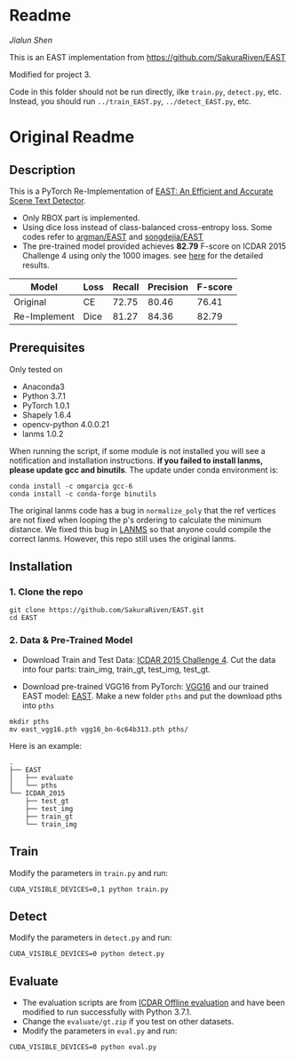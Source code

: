 # Readme

_Jialun Shen_

This is an EAST implementation from https://github.com/SakuraRiven/EAST

Modified for project 3. 

Code in this folder should not be run directly, ilke `train.py`, `detect.py`, etc.
Instead, you should run `../train_EAST.py`, `../detect_EAST.py`, etc.

# Original Readme

## Description
This is a PyTorch Re-Implementation of [EAST: An Efficient and Accurate Scene Text Detector](http://openaccess.thecvf.com/content_cvpr_2017/papers/Zhou_EAST_An_Efficient_CVPR_2017_paper.pdf).

* Only RBOX part is implemented.
* Using dice loss instead of class-balanced cross-entropy loss. Some codes refer to [argman/EAST](https://github.com/argman/EAST) and [songdejia/EAST](https://github.com/songdejia/EAST)
* The pre-trained model provided achieves __82.79__ F-score on ICDAR 2015 Challenge 4 using only the 1000 images. see [here](http://rrc.cvc.uab.es/?ch=4&com=evaluation&view=method_info&task=1&m=52405) for the detailed results.

| Model | Loss | Recall | Precision | F-score | 
| - | - | - | - | - |
| Original | CE | 72.75 | 80.46 | 76.41 |
| Re-Implement | Dice | 81.27 | 84.36 | 82.79 |

## Prerequisites
Only tested on
* Anaconda3
* Python 3.7.1
* PyTorch 1.0.1
* Shapely 1.6.4
* opencv-python 4.0.0.21
* lanms 1.0.2

When running the script, if some module is not installed you will see a notification and installation instructions. __if you failed to install lanms, please update gcc and binutils__. The update under conda environment is:

    conda install -c omgarcia gcc-6
    conda install -c conda-forge binutils

The original lanms code has a bug in ```normalize_poly``` that the ref vertices are not fixed when looping the p's ordering to calculate the minimum distance. We fixed this bug in [LANMS](https://github.com/SakuraRiven/LANMS) so that anyone could compile the correct lanms. However, this repo still uses the original lanms.

## Installation
### 1. Clone the repo

```
git clone https://github.com/SakuraRiven/EAST.git
cd EAST
```

### 2. Data & Pre-Trained Model
* Download Train and Test Data: [ICDAR 2015 Challenge 4](http://rrc.cvc.uab.es/?ch=4&com=downloads). Cut the data into four parts: train_img, train_gt, test_img, test_gt.

* Download pre-trained VGG16 from PyTorch: [VGG16](https://drive.google.com/open?id=1HgDuFGd2q77Z6DcUlDEfBZgxeJv4tald) and our trained EAST model: [EAST](https://drive.google.com/open?id=1AFABkJgr5VtxWnmBU3XcfLJvpZkC2TAg). Make a new folder ```pths``` and put the download pths into ```pths```
  
```
mkdir pths
mv east_vgg16.pth vgg16_bn-6c64b313.pth pths/
```

Here is an example:
```
.
├── EAST
│   ├── evaluate
│   └── pths
└── ICDAR_2015
    ├── test_gt
    ├── test_img
    ├── train_gt
    └── train_img
```
## Train
Modify the parameters in ```train.py``` and run:
```
CUDA_VISIBLE_DEVICES=0,1 python train.py
```
## Detect
Modify the parameters in ```detect.py``` and run:
```
CUDA_VISIBLE_DEVICES=0 python detect.py
```
## Evaluate
* The evaluation scripts are from [ICDAR Offline evaluation](http://rrc.cvc.uab.es/?ch=4&com=mymethods&task=1) and have been modified to run successfully with Python 3.7.1.
* Change the ```evaluate/gt.zip``` if you test on other datasets.
* Modify the parameters in ```eval.py``` and run:
```
CUDA_VISIBLE_DEVICES=0 python eval.py
```
